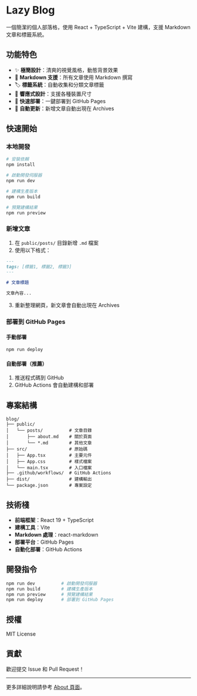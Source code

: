 # Lazy Blog

一個簡潔的個人部落格，使用 React + TypeScript + Vite 建構，支援 Markdown 文章和標籤系統。

## 功能特色

- ✨ **極簡設計**：清爽的視覺風格，動態背景效果
- 📝 **Markdown 支援**：所有文章使用 Markdown 撰寫
- 🏷️ **標籤系統**：自動收集和分類文章標籤
- 📱 **響應式設計**：支援各種裝置尺寸
- 🚀 **快速部署**：一鍵部署到 GitHub Pages
- 🔄 **自動更新**：新增文章自動出現在 Archives

## 快速開始

### 本地開發

```bash
# 安裝依賴
npm install

# 啟動開發伺服器
npm run dev

# 建構生產版本
npm run build

# 預覽建構結果
npm run preview
```

### 新增文章

1. 在 `public/posts/` 目錄新增 `.md` 檔案
2. 使用以下格式：

```markdown
---
tags: [標籤1, 標籤2, 標籤3]
---

# 文章標題

文章內容...
```

3. 重新整理網頁，新文章會自動出現在 Archives

### 部署到 GitHub Pages

#### 手動部署
```bash
npm run deploy
```

#### 自動部署（推薦）
1. 推送程式碼到 GitHub
2. GitHub Actions 會自動建構和部署

## 專案結構

```
blog/
├── public/
│   └── posts/          # 文章目錄
│       ├── about.md    # 關於頁面
│       └── *.md        # 其他文章
├── src/                # 原始碼
│   ├── App.tsx         # 主要元件
│   ├── App.css         # 樣式檔案
│   └── main.tsx        # 入口檔案
├── .github/workflows/  # GitHub Actions
├── dist/               # 建構輸出
└── package.json        # 專案設定
```

## 技術棧

- **前端框架**：React 19 + TypeScript
- **建構工具**：Vite
- **Markdown 處理**：react-markdown
- **部署平台**：GitHub Pages
- **自動化部署**：GitHub Actions

## 開發指令

```bash
npm run dev          # 啟動開發伺服器
npm run build        # 建構生產版本
npm run preview      # 預覽建構結果
npm run deploy       # 部署到 GitHub Pages
```

## 授權

MIT License

## 貢獻

歡迎提交 Issue 和 Pull Request！

---

更多詳細說明請參考 [About 頁面](https://jackhuang0706.github.io/blog/about)。 
